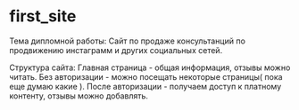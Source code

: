 # first_site
Тема дипломной работы:
  Сайт по продаже консультанций по продвижению инстаграмм и других социальных сетей.
  
Структура сайта:
  Главная страница - общая информация, отзывы можно читать.
  Без авторизации - можно посещать некоторые страницы( пока еще думаю какие ).
  После авторизации - получаем доступ к платному контенту, отзывы можно добавлять.
  

